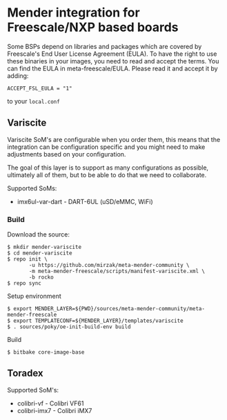 # Mender integration for Freescale/NXP based boards

Some BSPs depend on libraries and packages which are covered by Freescale's
End User License Agreement (EULA). To have the right to use these binaries in
your images, you need to read and accept the terms. You can find the EULA in
meta-freescale/EULA. Please read it and accept it by adding:

    ACCEPT_FSL_EULA = "1"

to your `local.conf`

## Variscite

Variscite SoM's are configurable when you order them, this means that the
integration can be configuration specific and you might need to make
adjustments based on your configuration.

The goal of this layer is to support as many configurations as possible,
ultimately all of them, but to be able to do that we need to collaborate.

Supported SoMs:

- imx6ul-var-dart - DART-6UL (uSD/eMMC, WiFi)

### Build

Download the source:

    $ mkdir mender-variscite
    $ cd mender-variscite
    $ repo init \
           -u https://github.com/mirzak/meta-mender-community \
           -m meta-mender-freescale/scripts/manifest-variscite.xml \
           -b rocko
    $ repo sync

Setup environment

    $ export MENDER_LAYER=${PWD}/sources/meta-mender-community/meta-mender-freescale
    $ export TEMPLATECONF=${MENDER_LAYER}/templates/variscite
    $ . sources/poky/oe-init-build-env build

Build

    $ bitbake core-image-base

## Toradex

Supported SoM's:

- colibri-vf - Colibri VF61
- colibri-imx7 - Colibri iMX7
